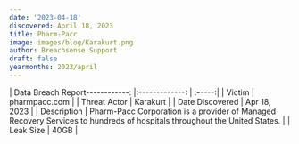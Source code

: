 ```yaml
---
date: '2023-04-18'
discovered: April 18, 2023
title: Pharm-Pacc
image: images/blog/Karakurt.png
author: Breachsense Support
draft: false
yearmonths: 2023/april
---
```


| Data Breach Report------------:     |:-------------:    | :-----:|
| Victim      | pharmpacc.com      | 
| Threat Actor      | Karakurt      | 
| Date Discovered      | Apr 18, 2023      | 
| Description      | Pharm-Pacc Corporation is a provider of Managed Recovery Services to hundreds of hospitals throughout the United States.      | 
| Leak Size      | 40GB      | 

